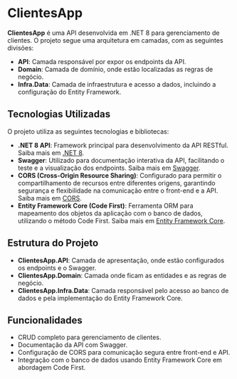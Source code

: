 # ClientesApp

**ClientesApp** é uma API desenvolvida em .NET 8 para gerenciamento de clientes. O projeto segue uma arquitetura em camadas, com as seguintes divisões:

- **API**: Camada responsável por expor os endpoints da API.
- **Domain**: Camada de domínio, onde estão localizadas as regras de negócio.
- **Infra.Data**: Camada de infraestrutura e acesso a dados, incluindo a configuração do Entity Framework.

## Tecnologias Utilizadas

O projeto utiliza as seguintes tecnologias e bibliotecas:

- **.NET 8 API**: Framework principal para desenvolvimento da API RESTful. Saiba mais em [.NET 8](https://learn.microsoft.com/en-us/dotnet/core/whats-new/dotnet-8).
- **Swagger**: Utilizado para documentação interativa da API, facilitando o teste e a visualização dos endpoints. Saiba mais em [Swagger](https://swagger.io/).
- **CORS (Cross-Origin Resource Sharing)**: Configurado para permitir o compartilhamento de recursos entre diferentes origens, garantindo segurança e flexibilidade na comunicação entre o front-end e a API. Saiba mais em [CORS](https://developer.mozilla.org/en-US/docs/Web/HTTP/CORS).
- **Entity Framework Core (Code First)**: Ferramenta ORM para mapeamento dos objetos da aplicação com o banco de dados, utilizando o método Code First. Saiba mais em [Entity Framework Core](https://learn.microsoft.com/en-us/ef/core/).

## Estrutura do Projeto

- **ClientesApp.API**: Camada de apresentação, onde estão configurados os endpoints e o Swagger.
- **ClientesApp.Domain**: Camada onde ficam as entidades e as regras de negócio.
- **ClientesApp.Infra.Data**: Camada responsável pelo acesso ao banco de dados e pela implementação do Entity Framework Core.

## Funcionalidades

- CRUD completo para gerenciamento de clientes.
- Documentação da API com Swagger.
- Configuração de CORS para comunicação segura entre front-end e API.
- Integração com o banco de dados usando Entity Framework Core em abordagem Code First.
